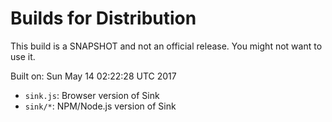 # Builds for Distribution

This build is a SNAPSHOT and not an official release.  You might not want to use it.

Built on: Sun May 14 02:22:28 UTC 2017

* `sink.js`: Browser version of Sink
* `sink/*`: NPM/Node.js version of Sink
